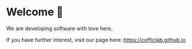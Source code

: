 # Welcome 👏

We are developing software with love here.  

If you have further interest, visit our page here: <https://cofficlab.github.io>
